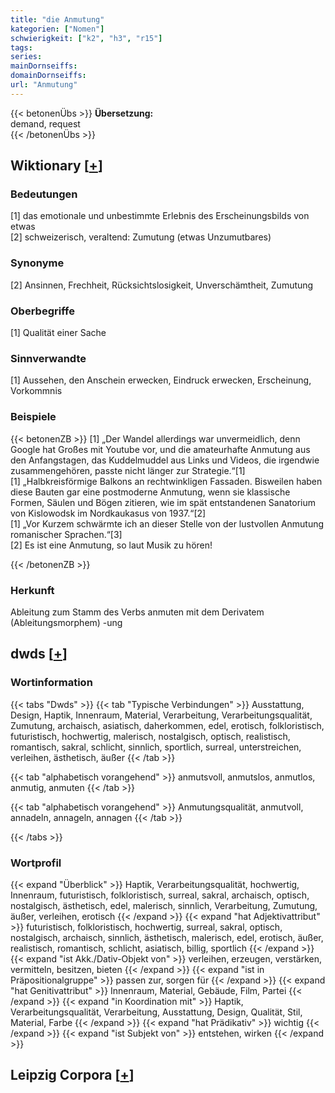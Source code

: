 ```yaml
---
title: "die Anmutung"
kategorien: ["Nomen"]
schwierigkeit: ["k2", "h3", "r15"]
tags:
series:
mainDornseiffs:
domainDornseiffs:
url: "Anmutung"
---
```


{{< betonenÜbs >}}
**Übersetzung:**  
demand, request  
{{< /betonenÜbs >}}

## Wiktionary [[+](https://de.wiktionary.org/wiki/Anmutung)]

### Bedeutungen
[1] das emotionale und unbestimmte Erlebnis des Erscheinungsbilds von etwas  
[2] schweizerisch, veraltend: Zumutung (etwas Unzumutbares)  

### Synonyme
[2] Ansinnen, Frechheit, Rücksichtslosigkeit, Unverschämtheit, Zumutung  

### Oberbegriffe
[1] Qualität einer Sache  

### Sinnverwandte
[1] Aussehen, den Anschein erwecken, Eindruck erwecken, Erscheinung, Vorkommnis  

### Beispiele
{{< betonenZB >}}
[1] „Der Wandel allerdings war unvermeidlich, denn Google hat Großes mit Youtube vor, und die amateurhafte Anmutung aus den Anfangstagen, das Kuddelmuddel aus Links und Videos, die irgendwie zusammengehören, passte nicht länger zur Strategie.“[1]  
[1] „Halbkreisförmige Balkons an rechtwinkligen Fassaden. Bisweilen haben diese Bauten gar eine postmoderne Anmutung, wenn sie klassische Formen, Säulen und Bögen zitieren, wie im spät entstandenen Sanatorium von Kislowodsk im Nordkaukasus von 1937.“[2]  
[1] „Vor Kurzem schwärmte ich an dieser Stelle von der lustvollen Anmutung romanischer Sprachen.“[3]  
[2] Es ist eine Anmutung, so laut Musik zu hören!  

{{< /betonenZB >}}
### Herkunft
Ableitung zum Stamm des Verbs anmuten mit dem Derivatem (Ableitungsmorphem) -ung  



## dwds [[+](https://www.dwds.de/wb/Anmutung)]

### Wortinformation
{{< tabs "Dwds" >}}
{{< tab "Typische Verbindungen" >}}
Ausstattung, Design, Haptik, Innenraum, Material, Verarbeitung, Verarbeitungsqualität, Zumutung, archaisch, asiatisch, daherkommen, edel, erotisch, folkloristisch, futuristisch, hochwertig, malerisch, nostalgisch, optisch, realistisch, romantisch, sakral, schlicht, sinnlich, sportlich, surreal, unterstreichen, verleihen, ästhetisch, äußer
{{< /tab >}}

{{< tab "alphabetisch vorangehend" >}}
anmutsvoll, anmutslos, anmutlos, anmutig, anmuten
{{< /tab >}}

{{< tab "alphabetisch vorangehend" >}}
Anmutungsqualität, anmutvoll, annadeln, annageln, annagen
{{< /tab >}}

{{< /tabs >}}

### Wortprofil
{{< expand "Überblick" >}} Haptik, Verarbeitungsqualität, hochwertig, Innenraum, futuristisch, folkloristisch, surreal, sakral, archaisch, optisch, nostalgisch, ästhetisch, edel, malerisch, sinnlich, Verarbeitung, Zumutung, äußer, verleihen, erotisch {{< /expand >}}
{{< expand "hat Adjektivattribut" >}} futuristisch, folkloristisch, hochwertig, surreal, sakral, optisch, nostalgisch, archaisch, sinnlich, ästhetisch, malerisch, edel, erotisch, äußer, realistisch, romantisch, schlicht, asiatisch, billig, sportlich {{< /expand >}}
{{< expand "ist Akk./Dativ-Objekt von" >}} verleihen, erzeugen, verstärken, vermitteln, besitzen, bieten {{< /expand >}}
{{< expand "ist in Präpositionalgruppe" >}} passen zur, sorgen für {{< /expand >}}
{{< expand "hat Genitivattribut" >}} Innenraum, Material, Gebäude, Film, Partei {{< /expand >}}
{{< expand "in Koordination mit" >}} Haptik, Verarbeitungsqualität, Verarbeitung, Ausstattung, Design, Qualität, Stil, Material, Farbe {{< /expand >}}
{{< expand "hat Prädikativ" >}} wichtig {{< /expand >}}
{{< expand "ist Subjekt von" >}} entstehen, wirken {{< /expand >}}

## Leipzig Corpora [[+](https://corpora.uni-leipzig.de/en/res?word=Anmutung&corpusId=deu_newscrawl-public_2018)]

